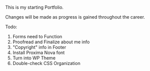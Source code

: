 This is my starting Portfolio.

Changes will be made as progress is gained throughout the career.

Todo:

1. Forms need to Function
2. Proofread and Finalize about me info
3. "Copyright" info in Footer
4. Install Proxima Nova font
5. Turn into WP Theme
6. Double-check CSS Organization